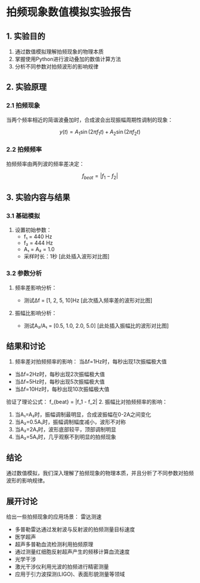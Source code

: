 # 拍频现象数值模拟实验报告

## 1. 实验目的
1. 通过数值模拟理解拍频现象的物理本质
2. 掌握使用Python进行波动叠加的数值计算方法
3. 分析不同参数对拍频波形的影响规律

## 2. 实验原理
### 2.1 拍频现象
当两个频率相近的简谐波叠加时，合成波会出现振幅周期性调制的现象：

$$
y(t) = A_1\sin(2\pi f_1 t) + A_2\sin(2\pi f_2 t)
$$

### 2.2 拍频频率
拍频频率由两列波的频率差决定：

$$
f_{beat} = |f_1 - f_2|
$$


## 3. 实验内容与结果

### 3.1 基础模拟
1. 设置初始参数：
   - f₁ = 440 Hz
   - f₂ = 444 Hz 
   - A₁ = A₂ = 1.0
   - 采样时长：1秒
[此处插入波形对比图]

### 3.2 参数分析
1. 频率差影响分析：
   
   - 测试Δf = [1, 2, 5, 10]Hz
[此次插入频率差的波形对比图]

2. 振幅比影响分析：
   
   - 测试A₂/A₁ = [0.5, 1.0, 2.0, 5.0]
[此处插入振幅比的波形对比图]

## 结果和讨论
1. 频率差对拍频频率的影响：
  当Δf=1Hz时，每秒出现1次振幅极大值
- 当Δf=2Hz时，每秒出现2次振幅极大值
- 当Δf=5Hz时，每秒出现5次振幅极大值
- 当Δf=10Hz时，每秒出现10次振幅极大值

验证了理论公式：
f_{beat} = |f_1 - f_2|
2. 振幅比对拍频频率的影响：
 1. 当A₁=A₂时，振幅调制最明显，合成波振幅在0-2A之间变化
2. 当A₂=0.5A₁时，振幅调制幅度减小，波形不对称
3. 当A₂=2A₁时，波形底部较平，顶部调制明显
4. 当A₂=5A₁时，几乎观察不到明显的拍频现象 
## 结论
通过数值模拟，我们深入理解了拍频现象的物理本质，并且分析了不同参数对拍频波形的影响规律。

## 展开讨论
给出一些拍频现象的应用场景：
  雷达测速
- 多普勒雷达通过发射波与反射波的拍频测量目标速度
-  医学超声
- 超声多普勒血流检测利用拍频原理
- 通过测量红细胞反射超声产生的频移计算血流速度
- 光学干涉
- 激光干涉仪利用光波的拍频进行精密测量
- 应用于引力波探测(LIGO)、表面形貌测量等领域
